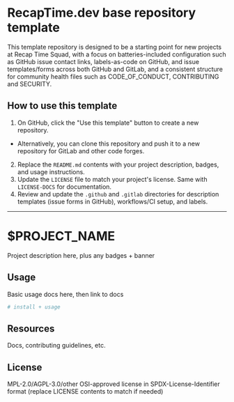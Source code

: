 # RecapTime.dev base repository template

This template repository is designed to be a starting point for new projects at Recap Time Squad,
with a focus on batteries-included configuration such as GitHub issue contact links, labels-as-code
on GitHub, and issue templates/forms across both GitHub and GitLab, and a consistent structure for
community health files such as CODE_OF_CONDUCT, CONTRIBUTING and SECURITY.

## How to use this template

1. On GitHub, click the "Use this template" button to create a new repository.
  - Alternatively, you can clone this repository and push it to a new repository for GitLab and other code forges.
2. Replace the `README.md` contents with your project description, badges, and usage instructions.
3. Update the `LICENSE` file to match your project's license. Same with `LICENSE-DOCS` for documentation.
4. Review and update the `.github` and `.gitlab` directories for description templates (issue forms in GitHub), workflows/CI setup, and labels.

---

# $PROJECT_NAME

Project description here, plus any badges + banner

## Usage

Basic usage docs here, then link to docs

```bash
# install + usage
```

## Resources

Docs, contributing guidelines, etc.

## License

MPL-2.0/AGPL-3.0/other OSI-approved license in SPDX-License-Identifier format
(replace LICENSE contents to match if needed)
